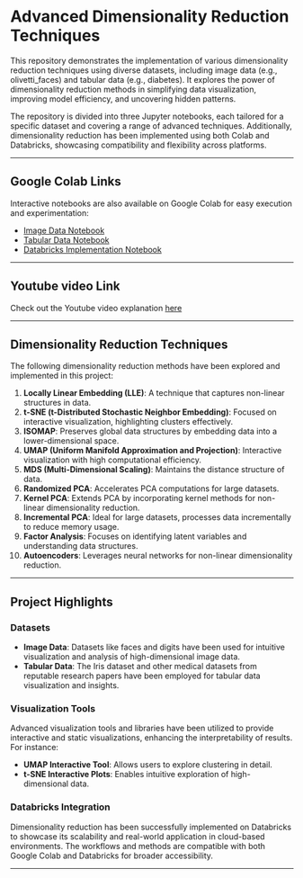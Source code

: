 # Advanced Dimensionality Reduction Techniques

This repository demonstrates the implementation of various dimensionality reduction techniques using diverse datasets, including image data (e.g., olivetti_faces) and tabular data (e.g., diabetes). It explores the power of dimensionality reduction methods in simplifying data visualization, improving model efficiency, and uncovering hidden patterns.

The repository is divided into three Jupyter notebooks, each tailored for a specific dataset and covering a range of advanced techniques. Additionally, dimensionality reduction has been implemented using both Colab and Databricks, showcasing compatibility and flexibility across platforms.

---

## Google Colab Links

Interactive notebooks are also available on Google Colab for easy execution and experimentation:

- [Image Data Notebook](https://drive.google.com/file/d/1Epg38m_vcE5Et4bKjMt0_sv5_M6WwgZR/view?usp=sharing)
- [Tabular Data Notebook](https://colab.research.google.com/drive/1yaq8VnOVdlQD4ewWAVWRmQxhyJi40maO?usp=sharing)
- [Databricks Implementation Notebook](https://colab.research.google.com/drive/1NF6BNPh-zYZ5L4-8pH0MXWxyDJkASs1T?usp=sharing)

---
## Youtube video Link 

Check out the Youtube video explanation [here](https://youtu.be/8xPwmCtx2HA)

---

## Dimensionality Reduction Techniques

The following dimensionality reduction methods have been explored and implemented in this project:

1. **Locally Linear Embedding (LLE)**: A technique that captures non-linear structures in data.
2. **t-SNE (t-Distributed Stochastic Neighbor Embedding)**: Focused on interactive visualization, highlighting clusters effectively.
3. **ISOMAP**: Preserves global data structures by embedding data into a lower-dimensional space.
4. **UMAP (Uniform Manifold Approximation and Projection)**: Interactive visualization with high computational efficiency.
5. **MDS (Multi-Dimensional Scaling)**: Maintains the distance structure of data.
6. **Randomized PCA**: Accelerates PCA computations for large datasets.
7. **Kernel PCA**: Extends PCA by incorporating kernel methods for non-linear dimensionality reduction.
8. **Incremental PCA**: Ideal for large datasets, processes data incrementally to reduce memory usage.
9. **Factor Analysis**: Focuses on identifying latent variables and understanding data structures.
10. **Autoencoders**: Leverages neural networks for non-linear dimensionality reduction.

---

## Project Highlights

### **Datasets**
- **Image Data**: Datasets like faces and digits have been used for intuitive visualization and analysis of high-dimensional image data.
- **Tabular Data**: The Iris dataset and other medical datasets from reputable research papers have been employed for tabular data visualization and insights.

### **Visualization Tools**
Advanced visualization tools and libraries have been utilized to provide interactive and static visualizations, enhancing the interpretability of results. For instance:
- **UMAP Interactive Tool**: Allows users to explore clustering in detail.
- **t-SNE Interactive Plots**: Enables intuitive exploration of high-dimensional data.

### **Databricks Integration**
Dimensionality reduction has been successfully implemented on Databricks to showcase its scalability and real-world application in cloud-based environments. The workflows and methods are compatible with both Google Colab and Databricks for broader accessibility.

---

